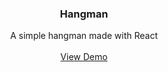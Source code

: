 <h3 align="center">
Hangman
  </h3>
  
 <p align="center">
  A simple hangman made with React
    <br />
    <br />
    <a href="https://pokedex.stevenhansel.com">View Demo</a>
   
  </p>
</p>
